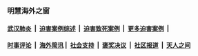 
### 明慧海外之窗

####  [武汉肺炎](indexes/365.md?t=06121801) &nbsp;|&nbsp;  [迫害案例综述](indexes/328.md?t=06121801) &nbsp;|&nbsp; [迫害致死案例](indexes/277.md?t=06121801)  &nbsp;|&nbsp; [更多迫害案例](indexes/81.md?t=06121801)  &nbsp;|&nbsp; 
####  [时事评论](indexes/19.md?t=06121801) &nbsp;|&nbsp; [海外简讯](indexes/245.md?t=06121801)&nbsp;|&nbsp;  [社会支持](indexes/140.md?t=06121801) &nbsp;|&nbsp; [褒奖决议](indexes/282.md?t=06121801) &nbsp;|&nbsp; [社区报道](indexes/91.md?t=06121801)  &nbsp;|&nbsp; [天人之间](indexes/78.md?t=06121801) 

